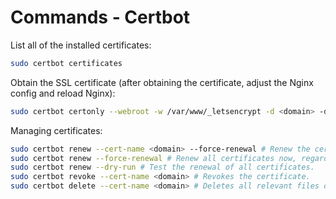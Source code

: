 # Commands - Certbot

List all of the installed certificates:

```bash
sudo certbot certificates
```

Obtain the SSL certificate (after obtaining the certificate, adjust the Nginx config and reload Nginx):

```bash
sudo certbot certonly --webroot -w /var/www/_letsencrypt -d <domain> -d www.<domain> --email <email> -n --agree-tos
```

Managing certificates:

```bash
sudo certbot renew --cert-name <domain> --force-renewal # Renew the certificate now, regardless of whether it expires soon.
sudo certbot renew --force-renewal # Renew all certificates now, regardless of whether they expire soon.
sudo certbot renew --dry-run # Test the renewal of all certificates.
sudo certbot revoke --cert-name <domain> # Revokes the certificate.
sudo certbot delete --cert-name <domain> # Deletes all relevant files of a certificate.
```

